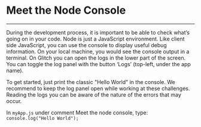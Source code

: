 # Meet the Node Console

---

During the development process, it is important to be able to check what’s going on in your code. Node is just a JavaScript environment. Like client side JavaScript, you can use the console to display useful debug information. On your local machine, you would see the console output in a terminal. On Glitch you can open the logs in the lower part of the screen. You can toggle the log panel with the button ‘Logs’ (top-left, under the app name).

To get started, just print the classic "Hello World" in the console. We recommend to keep the log panel open while working at these challenges. Reading the logs you can be aware of the nature of the errors that may occur.

In `myApp.js` under comment Meet the node console, type:
`console.log("Hello World");`

